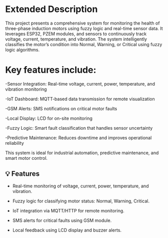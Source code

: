 # Extended Description 
This project presents a comprehensive system for monitoring the health of three-phase induction motors using fuzzy logic and real-time sensor data. It leverages ESP32, PZEM modules, and sensors to continuously track voltage, current, temperature, and vibration. The system intelligently classifies the motor’s condition into Normal, Warning, or Critical using fuzzy logic algorithms.

# Key features include:

-Sensor Integration: Real-time voltage, current, power, temperature, and vibration monitoring

-IoT Dashboard: MQTT-based data transmission for remote visualization

-GSM Alerts: SMS notifications on critical motor faults

-Local Display: LCD for on-site monitoring

-Fuzzy Logic: Smart fault classification that handles sensor uncertainty

-Predictive Maintenance: Reduces downtime and improves operational reliability

This system is ideal for industrial automation, predictive maintenance, and smart motor control.
## 💡 Features

- Real-time monitoring of voltage, current, power, temperature, and vibration.
  
- Fuzzy logic for classifying motor status: Normal, Warning, Critical.
  
- IoT integration via MQTT/HTTP for remote monitoring.

- SMS alerts for critical faults using GSM module.

- Local feedback using LCD display and buzzer alerts.
  
